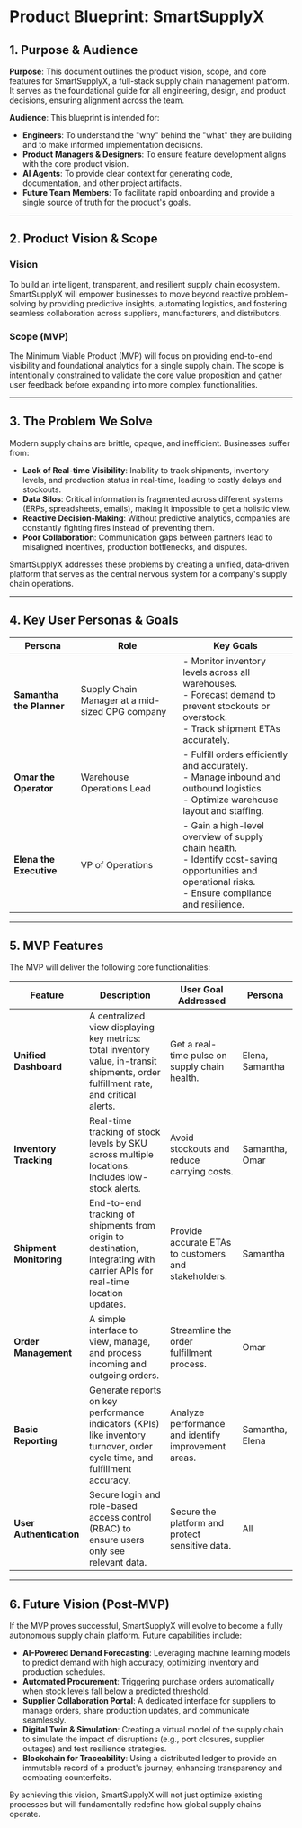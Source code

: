 # Product Blueprint: SmartSupplyX

## 1. Purpose & Audience

**Purpose**: This document outlines the product vision, scope, and core features for SmartSupplyX, a full-stack supply chain management platform. It serves as the foundational guide for all engineering, design, and product decisions, ensuring alignment across the team.

**Audience**: This blueprint is intended for:
- **Engineers**: To understand the "why" behind the "what" they are building and to make informed implementation decisions.
- **Product Managers & Designers**: To ensure feature development aligns with the core product vision.
- **AI Agents**: To provide clear context for generating code, documentation, and other project artifacts.
- **Future Team Members**: To facilitate rapid onboarding and provide a single source of truth for the product's goals.

---

## 2. Product Vision & Scope

### Vision

To build an intelligent, transparent, and resilient supply chain ecosystem. SmartSupplyX will empower businesses to move beyond reactive problem-solving by providing predictive insights, automating logistics, and fostering seamless collaboration across suppliers, manufacturers, and distributors.

### Scope (MVP)

The Minimum Viable Product (MVP) will focus on providing end-to-end visibility and foundational analytics for a single supply chain. The scope is intentionally constrained to validate the core value proposition and gather user feedback before expanding into more complex functionalities.

---

## 3. The Problem We Solve

Modern supply chains are brittle, opaque, and inefficient. Businesses suffer from:
- **Lack of Real-time Visibility**: Inability to track shipments, inventory levels, and production status in real-time, leading to costly delays and stockouts.
- **Data Silos**: Critical information is fragmented across different systems (ERPs, spreadsheets, emails), making it impossible to get a holistic view.
- **Reactive Decision-Making**: Without predictive analytics, companies are constantly fighting fires instead of preventing them.
- **Poor Collaboration**: Communication gaps between partners lead to misaligned incentives, production bottlenecks, and disputes.

SmartSupplyX addresses these problems by creating a unified, data-driven platform that serves as the central nervous system for a company's supply chain operations.

---

## 4. Key User Personas & Goals

| Persona                 | Role                                       | Key Goals                                                                                                                               |
| ----------------------- | ------------------------------------------ | --------------------------------------------------------------------------------------------------------------------------------------- |
| **Samantha the Planner**  | Supply Chain Manager at a mid-sized CPG company | - Monitor inventory levels across all warehouses.<br>- Forecast demand to prevent stockouts or overstock.<br>- Track shipment ETAs accurately.          |
| **Omar the Operator**     | Warehouse Operations Lead                  | - Fulfill orders efficiently and accurately.<br>- Manage inbound and outbound logistics.<br>- Optimize warehouse layout and staffing.         |
| **Elena the Executive** | VP of Operations                           | - Gain a high-level overview of supply chain health.<br>- Identify cost-saving opportunities and operational risks.<br>- Ensure compliance and resilience. |

---

## 5. MVP Features

The MVP will deliver the following core functionalities:

| Feature                   | Description                                                                                                                              | User Goal Addressed                                 | Persona            |
| ------------------------- | ---------------------------------------------------------------------------------------------------------------------------------------- | --------------------------------------------------- | ------------------ |
| **Unified Dashboard**       | A centralized view displaying key metrics: total inventory value, in-transit shipments, order fulfillment rate, and critical alerts. | Get a real-time pulse on supply chain health.       | Elena, Samantha    |
| **Inventory Tracking**    | Real-time tracking of stock levels by SKU across multiple locations. Includes low-stock alerts.                                       | Avoid stockouts and reduce carrying costs.          | Samantha, Omar     |
| **Shipment Monitoring**   | End-to-end tracking of shipments from origin to destination, integrating with carrier APIs for real-time location updates.              | Provide accurate ETAs to customers and stakeholders. | Samantha           |
| **Order Management**      | A simple interface to view, manage, and process incoming and outgoing orders.                                                            | Streamline the order fulfillment process.           | Omar               |
| **Basic Reporting**       | Generate reports on key performance indicators (KPIs) like inventory turnover, order cycle time, and fulfillment accuracy.              | Analyze performance and identify improvement areas.   | Samantha, Elena    |
| **User Authentication**   | Secure login and role-based access control (RBAC) to ensure users only see relevant data.                                              | Secure the platform and protect sensitive data.     | All                |

---

## 6. Future Vision (Post-MVP)

If the MVP proves successful, SmartSupplyX will evolve to become a fully autonomous supply chain platform. Future capabilities include:

- **AI-Powered Demand Forecasting**: Leveraging machine learning models to predict demand with high accuracy, optimizing inventory and production schedules.
- **Automated Procurement**: Triggering purchase orders automatically when stock levels fall below a predicted threshold.
- **Supplier Collaboration Portal**: A dedicated interface for suppliers to manage orders, share production updates, and communicate seamlessly.
- **Digital Twin & Simulation**: Creating a virtual model of the supply chain to simulate the impact of disruptions (e.g., port closures, supplier outages) and test resilience strategies.
- **Blockchain for Traceability**: Using a distributed ledger to provide an immutable record of a product's journey, enhancing transparency and combating counterfeits.

By achieving this vision, SmartSupplyX will not just optimize existing processes but will fundamentally redefine how global supply chains operate.

